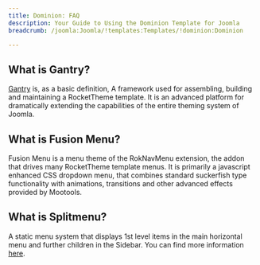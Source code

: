 ```yaml
---
title: Dominion: FAQ
description: Your Guide to Using the Dominion Template for Joomla
breadcrumb: /joomla:Joomla/!templates:Templates/!dominion:Dominion

---
```


What is Gantry?
-----
[Gantry][gantry] is, as a basic definition, A framework used for assembling, building and maintaining a RocketTheme template. It is an advanced platform for dramatically extending the capabilities of the entire theming system of Joomla.

What is Fusion Menu?
-----
Fusion Menu is a menu theme of the RokNavMenu extension, the addon that drives many RocketTheme template menus. It is primarily a javascript enhanced CSS dropdown menu, that combines standard suckerfish type functionality with animations, transitions and other advanced effects provided by Mootools.

What is Splitmenu?
-----
A static menu system that displays 1st level items in the main horizontal menu and further children in the Sidebar. You can find more information [here][splitmenu].

[gantry]: http://gantry-framework.org/
[features]: http://demo.rockettheme.com/joomla-Templates/dominion/features
[font]: http://www.fontsquirrel.com/fonts/ubuntu
[forum]: http://www.rockettheme.com/forum/joomla-template-dominion/
[dropdown]: http://demo.rockettheme.com/joomla-Templates/dominion/features/menu-options
[splitmenu]: http://demo.rockettheme.com/joomla-Templates/dominion/features/menu-options
[extensions]: http://demo.rockettheme.com/joomla-Templates/dominion/features/extensions
